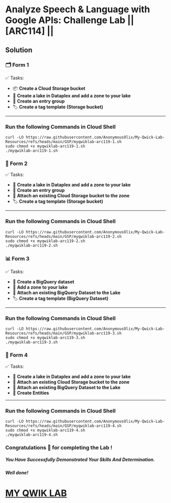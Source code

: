 # Analyze Speech & Language with Google APIs: Challenge Lab || [ARC114] ||

## Solution


### 🗂️ **Form 1**  

✅ Tasks:
- 📦 **Create a Cloud Storage bucket**  
- 🌊 **Create a lake in Dataplex and add a zone to your lake**  
- 📘 **Create an entry group**  
- 🏷️ **Create a tag template (Storage bucket)**  

---
### Run the following Commands in Cloud Shell
```
curl -LO https://raw.githubusercontent.com/AnonymousOlix/My-Qwick-Lab-Resources/refs/heads/main/GSP/myqwiklab-arc119-1.sh
sudo chmod +x myqwiklab-arc119-1.sh
./myqwiklab-arc119-1.sh
```

### 📁 **Form 2**  

✅ Tasks:
- 🌊 **Create a lake in Dataplex and add a zone to your lake**  
- 📘 **Create an entry group**  
- 🔗 **Attach an existing Cloud Storage bucket to the zone**  
- 🏷️ **Create a tag template (Storage bucket)**  

---
### Run the following Commands in Cloud Shell
```
curl -LO https://raw.githubusercontent.com/AnonymousOlix/My-Qwick-Lab-Resources/refs/heads/main/GSP/myqwiklab-arc119-2.sh
sudo chmod +x myqwiklab-arc119-2.sh
./myqwiklab-arc119-2.sh
```

### 📊 **Form 3**  

✅ Tasks:
- 🧠 **Create a BigQuery dataset**  
- 🌊 **Add a zone to your lake**  
- 🔗 **Attach an existing BigQuery Dataset to the Lake**  
- 🏷️ **Create a tag template (BigQuery Dataset)**  

---
### Run the following Commands in Cloud Shell
```
curl -LO https://raw.githubusercontent.com/AnonymousOlix/My-Qwick-Lab-Resources/refs/heads/main/GSP/myqwiklab-arc119-3.sh
sudo chmod +x myqwiklab-arc119-3.sh
./myqwiklab-arc119-3.sh
```

### 🧪 **Form 4**  

✅ Tasks:
- 🌊 **Create a lake in Dataplex and add a zone to your lake**  
- 🔗 **Attach an existing Cloud Storage bucket to the zone**  
- 🔗 **Attach an existing BigQuery Dataset to the Lake**  
- 📍 **Create Entities**  

---
### Run the following Commands in Cloud Shell
```
curl -LO https://raw.githubusercontent.com/AnonymousOlix/My-Qwick-Lab-Resources/refs/heads/main/GSP/myqwiklab-arc119-4.sh
sudo chmod +x myqwiklab-arc119-4.sh
./myqwiklab-arc119-4.sh
```

### Congratulations 🎉 for completing the Lab !

##### *You Have Successfully Demonstrated Your Skills And Determination.*

#### *Well done!*

# [MY QWIK LAB](https://www.youtube.com/@MyQwiklab)
